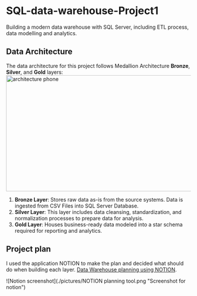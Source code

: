 # SQL-data-warehouse-Project1

Building a modern data warehouse with SQL Server, including ETL process, data modelling and analytics.


## Data Architecture

The data architecture for this project follows Medallion Architecture **Bronze**, **Silver**, and **Gold** layers:
<img width="602" height="317" alt="architecture phone" src="https://github.com/user-attachments/assets/089a7730-3243-4b82-96e5-9f7fe74175f6" />


1. **Bronze Layer**: Stores raw data as-is from the source systems. Data is ingested from CSV Files into SQL Server Database.
2. **Silver Layer**: This layer includes data cleansing, standardization, and normalization processes to prepare data for analysis.
3. **Gold Layer**: Houses business-ready data modeled into a star schema required for reporting and analytics.


## Project plan
I used the application NOTION to make the plan and decided what should do when building each layer.
 [Data Warehouse planning using NOTION](https://www.notion.so/Data-Warehouse-Project-27eabb31efc380ec8878fa400fc6d609?source=copy_link).

![Notion screenshot](./pictures/NOTION planning tool.png "Screenshot for notion")

